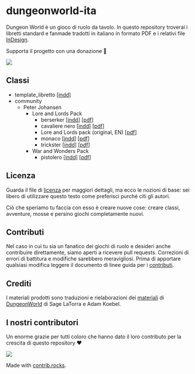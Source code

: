 # dungeonworld-ita

Dungeon World è un gioco di ruolo da tavolo. 
In questo repository troverai i libretti standard e fanmade tradotti in italiano in formato PDF e i relativi file [InDesign](http://www.adobe.com/products/indesign.html).

Supporta il progetto con una donazione 🥰

[![](https://www.paypalobjects.com/it_IT/i/btn/btn_donateCC_LG.gif)](https://www.paypal.com/paypalme/kernelpanic92)

## Classi
<!-- START_CLASSLIST -->
- template_libretto [[indd](https://github.com/KernelPanic92/dungeonworld-ita/raw/master/classi/template_libretto.indd)]
- community
  - Peter Johansen
    - Lore and Lords Pack
      - berserker [[indd](https://github.com/KernelPanic92/dungeonworld-ita/raw/master/classi/community/Peter%20Johansen/Lore%20and%20Lords%20Pack/berserker.indd)] [[pdf](https://github.com/KernelPanic92/dungeonworld-ita/raw/master/classi/community/Peter%20Johansen/Lore%20and%20Lords%20Pack/berserker.pdf)]
      - cavaliere nero [[indd](https://github.com/KernelPanic92/dungeonworld-ita/raw/master/classi/community/Peter%20Johansen/Lore%20and%20Lords%20Pack/cavaliere%20nero.indd)] [[pdf](https://github.com/KernelPanic92/dungeonworld-ita/raw/master/classi/community/Peter%20Johansen/Lore%20and%20Lords%20Pack/cavaliere%20nero.pdf)]
      - Lore and Lords pack (original, EN) [[pdf](https://github.com/KernelPanic92/dungeonworld-ita/raw/master/classi/community/Peter%20Johansen/Lore%20and%20Lords%20Pack/Lore%20and%20Lords%20pack%20(original,%20EN).pdf)]
      - monaco [[indd](https://github.com/KernelPanic92/dungeonworld-ita/raw/master/classi/community/Peter%20Johansen/Lore%20and%20Lords%20Pack/monaco.indd)] [[pdf](https://github.com/KernelPanic92/dungeonworld-ita/raw/master/classi/community/Peter%20Johansen/Lore%20and%20Lords%20Pack/monaco.pdf)]
      - trickster [[indd](https://github.com/KernelPanic92/dungeonworld-ita/raw/master/classi/community/Peter%20Johansen/Lore%20and%20Lords%20Pack/trickster.indd)] [[pdf](https://github.com/KernelPanic92/dungeonworld-ita/raw/master/classi/community/Peter%20Johansen/Lore%20and%20Lords%20Pack/trickster.pdf)]
    - War and Wonders Pack
      - pistolero [[indd](https://github.com/KernelPanic92/dungeonworld-ita/raw/master/classi/community/Peter%20Johansen/War%20and%20Wonders%20Pack/pistolero.indd)] [[pdf](https://github.com/KernelPanic92/dungeonworld-ita/raw/master/classi/community/Peter%20Johansen/War%20and%20Wonders%20Pack/pistolero.pdf)]
<!-- END_CLASSLIST -->
## Licenza
Guarda il file di [licenza](./LICENSE) per maggiori dettagli, ma ecco le nozioni di base: sei libero di utilizzare questo testo come preferisci purché citi gli autori.

Ciò che speriamo tu faccia con esso è creare nuove cose: creare classi, avventure, mosse e persino giochi completamente nuovi.

## Contributi
Nel caso in cui tu sia un fanatico dei giochi di ruolo e desideri anche contribuire direttamente, siamo aperti a ricevere pull requests. Correzioni di errori di battitura e modifiche sarebbero meravigliosi. Prima di apportare qualsiasi modifica leggere il documento di linee guida per i [contributi](./contributing.md).

## Crediti

I materiali prodotti sono traduzioni e rielaborazioni dei [materiali](https://github.com/Sagelt/Dungeon-World) di [DungeonWorld](https://dungeon-world.com/) di Sage LaTorra e Adam Koebel.

## I nostri contributori
Un enorme grazie per tutti coloro che hanno dato il loro contributo per la crescita di questo repository ❤️

<a href="https://github.com/KernelPanic92/dungeonworld-ita/graphs/contributors">
  <img src="https://contrib.rocks/image?repo=KernelPanic92/dungeonworld-ita" />
</a>

Made with [contrib.rocks](https://contrib.rocks).
